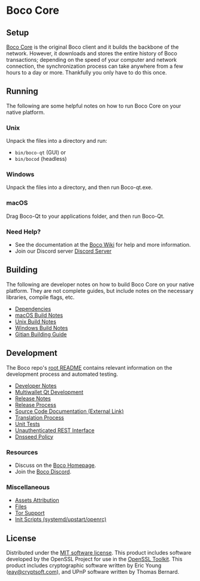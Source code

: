 Boco Core
=============

Setup
---------------------
[Boco Core](https://boco.cash/) is the original Boco client and it builds the backbone of the network. However, it downloads and stores the entire history of Boco transactions; depending on the speed of your computer and network connection, the synchronization process can take anywhere from a few hours to a day or more. Thankfully you only have to do this once.

Running
---------------------
The following are some helpful notes on how to run Boco Core on your native platform.

### Unix

Unpack the files into a directory and run:

- `bin/boco-qt` (GUI) or
- `bin/bocod` (headless)

### Windows

Unpack the files into a directory, and then run Boco-qt.exe.

### macOS

Drag Boco-Qt to your applications folder, and then run Boco-Qt.

### Need Help?

* See the documentation at the [Boco Wiki](https://github.com/boco)
for help and more information.
* Join our Discord server [Discord Server](https://discord.gg/Rhhk6cjVgH)

Building
---------------------
The following are developer notes on how to build Boco Core on your native platform. They are not complete guides, but include notes on the necessary libraries, compile flags, etc.

- [Dependencies](dependencies.md)
- [macOS Build Notes](build-osx.md)
- [Unix Build Notes](build-unix.md)
- [Windows Build Notes](build-windows.md)
- [Gitian Building Guide](gitian-building.md)

Development
---------------------
The Boco repo's [root README](/README.md) contains relevant information on the development process and automated testing.

- [Developer Notes](developer-notes.md)
- [Multiwallet Qt Development](multiwallet-qt.md)
- [Release Notes](release-notes.md)
- [Release Process](release-process.md)
- [Source Code Documentation (External Link)](https://github.com/boco)
- [Translation Process](translation_process.md)
- [Unit Tests](unit-tests.md)
- [Unauthenticated REST Interface](REST-interface.md)
- [Dnsseed Policy](dnsseed-policy.md)

### Resources
* Discuss on the [Boco Homepage](https://boco.cash/).
* Join the [Boco Discord](https://discord.gg/Rhhk6cjVgH).

### Miscellaneous
- [Assets Attribution](assets-attribution.md)
- [Files](files.md)
- [Tor Support](tor.md)
- [Init Scripts (systemd/upstart/openrc)](init.md)

License
---------------------
Distributed under the [MIT software license](/COPYING).
This product includes software developed by the OpenSSL Project for use in the [OpenSSL Toolkit](https://www.openssl.org/). This product includes
cryptographic software written by Eric Young ([eay@cryptsoft.com](mailto:eay@cryptsoft.com)), and UPnP software written by Thomas Bernard.
